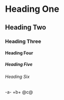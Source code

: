 # Heading One
## Heading Two 
### Heading Three 
#### Heading Four
##### Heading Five
###### Heading Six
-a-
+b+
@c@
